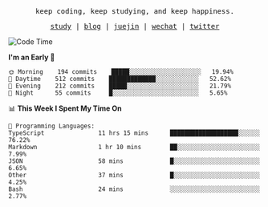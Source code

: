 <p align="center">
  <samp>
    <span>keep coding, keep studying, and keep happiness.</span>
  </samp>
</p>

<p align="center">
  <samp>
    <a href="https://github.com/ouduidui/fe-study">study</a> |
    <a href="https://deweyou.me">blog</a>  |
    <a href="https://juejin.cn/user/4309700183594366">juejin</a> |
    <a href="https://user-images.githubusercontent.com/54696834/165071004-6509e3f2-90c3-448c-9d92-3da42b0c2021.jpeg">wechat</a> |
    <a href="https://twitter.com/ouduidui">twitter</a>
  </samp>
</p>

<!--START_SECTION:waka-->
![Code Time](http://img.shields.io/badge/Code%20Time-1%2C950%20hrs%2045%20mins-blue)

**I'm an Early 🐤** 

```text
🌞 Morning    194 commits    █████░░░░░░░░░░░░░░░░░░░░   19.94% 
🌆 Daytime    512 commits    █████████████░░░░░░░░░░░░   52.62% 
🌃 Evening    212 commits    █████░░░░░░░░░░░░░░░░░░░░   21.79% 
🌙 Night      55 commits     █░░░░░░░░░░░░░░░░░░░░░░░░   5.65%

```


📊 **This Week I Spent My Time On** 

```text
💬 Programming Languages: 
TypeScript               11 hrs 15 mins      ███████████████████░░░░░░   76.22% 
Markdown                 1 hr 10 mins        ██░░░░░░░░░░░░░░░░░░░░░░░   7.99% 
JSON                     58 mins             █░░░░░░░░░░░░░░░░░░░░░░░░   6.65% 
Other                    37 mins             █░░░░░░░░░░░░░░░░░░░░░░░░   4.25% 
Bash                     24 mins             ░░░░░░░░░░░░░░░░░░░░░░░░░   2.77%

```


<!--END_SECTION:waka-->
